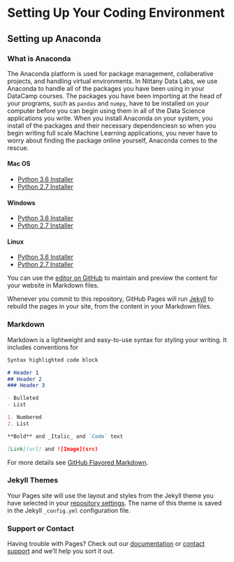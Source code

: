 # Setting Up Your Coding Environment
 
## Setting up Anaconda

### What is Anaconda
The Anaconda platform is used for package management, collaberative projects, and handling virtual environments. In Nittany Data Labs, we use Anaconda to handle all of the packages you have been using in your DataCamp courses. The packages you have been importing at the head of your programs, such as ```pandas``` and ```numpy```,  have to be installed on your computer before you can begin using them in all of the Data Science applications you write. When you install Anaconda on your system, you install of the packages and their necessary dependenciesn so when you begin writing full scale Machine Learning applications, you never have to worry about finding the package online yourself, Anaconda comes to the rescue.

#### Mac OS

* [Python 3.6 Installer](https://repo.continuum.io/archive/Anaconda3-5.0.0-MacOSX-x86_64.pkg)
* [Python 2.7 Installer](https://repo.continuum.io/archive/Anaconda2-5.0.0-MacOSX-x86_64.pkg)

#### Windows

* [Python 3.6 Installer](https://repo.continuum.io/archive/Anaconda3-5.0.0-Windows-x86_64.exe)
* [Python 2.7 Installer](https://repo.continuum.io/archive/Anaconda2-5.0.0-Windows-x86_64.exe)

#### Linux

* [Python 3.6 Installer](https://repo.continuum.io/archive/Anaconda3-5.0.0.1-Linux-x86_64.sh)
* [Python 2.7 Installer](https://repo.continuum.io/archive/Anaconda2-5.0.0.1-Linux-x86_64.sh)






You can use the [editor on GitHub](https://github.com/warneracw21/NDLCodingEnvironmentSetup/edit/master/README.md) to maintain and preview the content for your website in Markdown files.

Whenever you commit to this repository, GitHub Pages will run [Jekyll](https://jekyllrb.com/) to rebuild the pages in your site, from the content in your Markdown files.

### Markdown

Markdown is a lightweight and easy-to-use syntax for styling your writing. It includes conventions for

```markdown
Syntax highlighted code block

# Header 1
## Header 2
### Header 3

- Bulleted
- List

1. Numbered
2. List

**Bold** and _Italic_ and `Code` text

[Link](url) and ![Image](src)
```

For more details see [GitHub Flavored Markdown](https://guides.github.com/features/mastering-markdown/).

### Jekyll Themes

Your Pages site will use the layout and styles from the Jekyll theme you have selected in your [repository settings](https://github.com/warneracw21/NDLCodingEnvironmentSetup/settings). The name of this theme is saved in the Jekyll `_config.yml` configuration file.

### Support or Contact

Having trouble with Pages? Check out our [documentation](https://help.github.com/categories/github-pages-basics/) or [contact support](https://github.com/contact) and we’ll help you sort it out.
